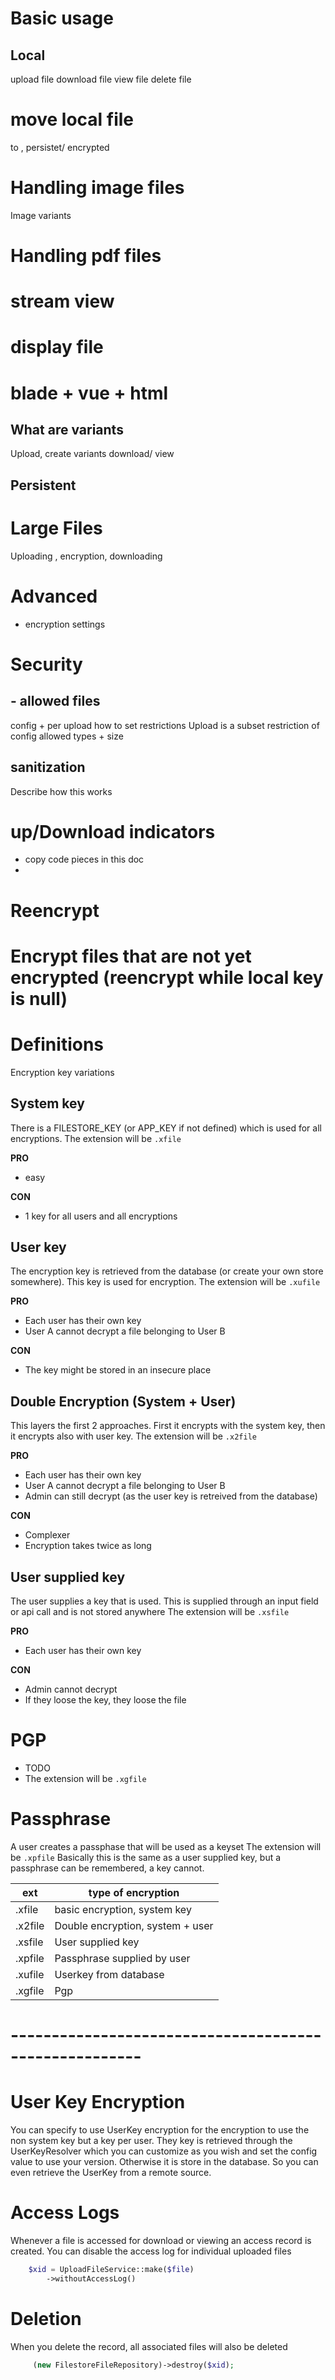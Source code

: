 
# Basic usage
## Local
upload file
download file
view file
delete file

# move local file
to , persistet/ encrypted

# Handling image files
Image variants
# Handling pdf files

# stream view
# display file
# blade + vue + html

## What are variants
Upload, create variants
download/ view

## Persistent

# Large Files
Uploading , encryption, downloading

# Advanced
- encryption settings

# Security
## - allowed files
config + per upload
how to set restrictions
Upload is a subset restriction of config allowed types + size

## sanitization
Describe how this works

# up/Download indicators


- copy code pieces in this doc
- 

# Reencrypt
# Encrypt files that are not yet encrypted (reencrypt while local key is null)



# Definitions
Encryption key variations

## System key
There is a FILESTORE_KEY (or APP_KEY if not defined) which is used for all encryptions. 
The extension will be ```.xfile```

**PRO** 
- easy

**CON**
- 1 key for all users and all encryptions

## User key
The encryption key is retrieved from the database (or create your own store somewhere). This key is used for encryption.
The extension will be ```.xufile```

**PRO**
- Each user has their own key
- User A cannot decrypt a file belonging to User B

**CON**
- The key might be stored in an insecure place

## Double Encryption (System + User)
This layers the first 2 approaches. First it encrypts with the system key, then it encrypts also with user key.
The extension will be ```.x2file```

**PRO**
- Each user has their own key
- User A cannot decrypt a file belonging to User B
- Admin can still decrypt (as the user key is retreived from the database)

**CON**
- Complexer
- Encryption takes twice as long

## User supplied key
The user supplies a key that is used. This is supplied through an input field or api call and is not stored anywhere
The extension will be ```.xsfile```

**PRO**
- Each user has their own key

**CON**
- Admin cannot decrypt
- If they loose the key, they loose the file


# PGP
- TODO
- The extension will be ```.xgfile```

# Passphrase
A user creates a passphase that will be used as a keyset
The extension will be ```.xpfile```
Basically this is the same as a user supplied key, but a passphrase can be remembered, a key cannot.


| ext     | type of encryption                |
|---------|-----------------------------------|
| .xfile  | basic encryption, system key      |
| .x2file | Double encryption, system + user |
| .xsfile | User supplied key                 |
| .xpfile | Passphrase supplied by user      |
| .xufile | Userkey from database             |
| .xgfile | Pgp                               |


# ------------------------------------------------------
# User Key Encryption
You can specify to use UserKey encryption for the encryption to use the non system key but a key per user.
They key is retrieved through the UserKeyResolver which you can customize as you wish and set the config value to use your version.
Otherwise it is store in the database.
So you can even retrieve the UserKey from a remote source.


# Access Logs
Whenever a file is accessed for download or viewing an access record is created.
You can disable the access log for individual uploaded files

```php
    $xid = UploadFileService::make($file)
        ->withoutAccessLog()
```


# Deletion
When you delete the record, all associated files will also be deleted
```php
     (new FilestoreFileRepository)->destroy($xid);
```
